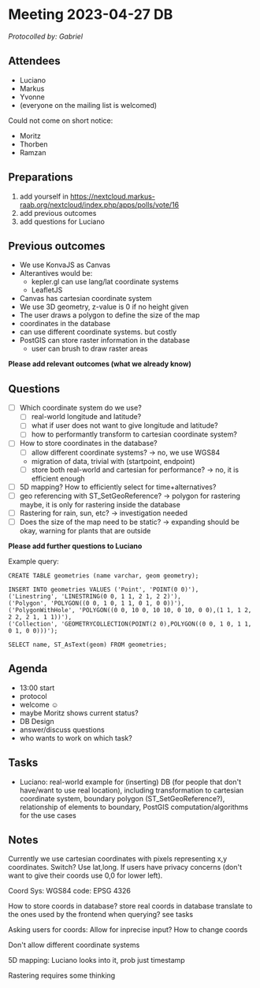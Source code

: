 # Meeting 2023-04-27 DB

_Protocolled by: Gabriel_

## Attendees

- Luciano
- Markus
- Yvonne
- (everyone on the mailing list is welcomed)

Could not come on short notice:

- Moritz
- Thorben
- Ramzan

## Preparations

1. add yourself in https://nextcloud.markus-raab.org/nextcloud/index.php/apps/polls/vote/16
2. add previous outcomes
3. add questions for Luciano

## Previous outcomes

- We use KonvaJS as Canvas
- Alterantives would be:
  - kepler.gl can use lang/lat coordinate systems
  - LeafletJS
- Canvas has cartesian coordinate system
- We use 3D geometry, z-value is 0 if no height given
- The user draws a polygon to define the size of the map
- coordinates in the database
- can use different coordinate systems. but costly
- PostGIS can store raster information in the database
  - user can brush to draw raster areas

**Please add relevant outcomes (what we already know)**

## Questions

- [ ] Which coordinate system do we use?
  - [ ] real-world longitude and latitude?
  - [ ] what if user does not want to give longitude and latitude?
  - [ ] how to performantly transform to cartesian coordinate system?
- [ ] How to store coordinates in the database?
  - [ ] allow different coordinate systems? -> no, we use WGS84
  - migration of data, trivial with (startpoint, endpoint)
  - [ ] store both real-world and cartesian for performance? -> no, it is efficient enough
- [ ] 5D mapping? How to efficiently select for time+alternatives?
- [ ] geo referencing with ST_SetGeoReference? -> polygon for rastering maybe, it is only for rastering inside the database
- [ ] Rastering for rain, sun, etc? -> investigation needed
- [ ] Does the size of the map need to be static? -> expanding should be okay, warning for plants that are outside

**Please add further questions to Luciano**

Example query:

```
CREATE TABLE geometries (name varchar, geom geometry);

INSERT INTO geometries VALUES ('Point', 'POINT(0 0)'),
('Linestring', 'LINESTRING(0 0, 1 1, 2 1, 2 2)'),
('Polygon', 'POLYGON((0 0, 1 0, 1 1, 0 1, 0 0))'),
('PolygonWithHole', 'POLYGON((0 0, 10 0, 10 10, 0 10, 0 0),(1 1, 1 2, 2 2, 2 1, 1 1))'),
('Collection', 'GEOMETRYCOLLECTION(POINT(2 0),POLYGON((0 0, 1 0, 1 1, 0 1, 0 0)))');

SELECT name, ST_AsText(geom) FROM geometries;
```

## Agenda

- 13:00 start
- protocol
- welcome ☺️
- maybe Moritz shows current status?
- DB Design
- answer/discuss questions
- who wants to work on which task?

## Tasks

- Luciano: real-world example for (inserting) DB (for people that don't
  have/want to use real location), including transformation to cartesian
  coordinate system, boundary polygon (ST_SetGeoReference?), relationship
  of elements to boundary, PostGIS computation/algorithms for the use cases

## Notes

Currently we use cartesian coordinates with pixels representing x,y coordinates. Switch?
Use lat,long. If users have privacy concerns (don't want to give their coords use 0,0 for lower left).

Coord Sys: WGS84
code: EPSG 4326

How to store coords in database?
store real coords in database
translate to the ones used by the frontend when querying?
see tasks

Asking users for coords:
Allow for inprecise input?
How to change coords

Don't allow different coordinate systems

5D mapping: Luciano looks into it, prob just timestamp

Rastering requires some thinking
